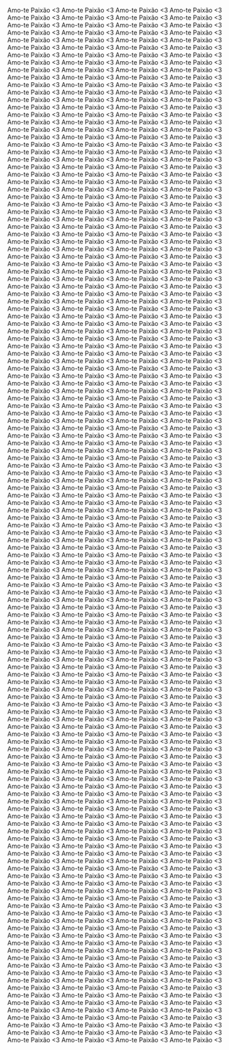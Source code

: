 Amo-te Paixão <3
Amo-te Paixão <3
Amo-te Paixão <3
Amo-te Paixão <3
Amo-te Paixão <3
Amo-te Paixão <3
Amo-te Paixão <3
Amo-te Paixão <3
Amo-te Paixão <3
Amo-te Paixão <3
Amo-te Paixão <3
Amo-te Paixão <3
Amo-te Paixão <3
Amo-te Paixão <3
Amo-te Paixão <3
Amo-te Paixão <3
Amo-te Paixão <3
Amo-te Paixão <3
Amo-te Paixão <3
Amo-te Paixão <3
Amo-te Paixão <3
Amo-te Paixão <3
Amo-te Paixão <3
Amo-te Paixão <3
Amo-te Paixão <3
Amo-te Paixão <3
Amo-te Paixão <3
Amo-te Paixão <3
Amo-te Paixão <3
Amo-te Paixão <3
Amo-te Paixão <3
Amo-te Paixão <3
Amo-te Paixão <3
Amo-te Paixão <3
Amo-te Paixão <3
Amo-te Paixão <3
Amo-te Paixão <3
Amo-te Paixão <3
Amo-te Paixão <3
Amo-te Paixão <3
Amo-te Paixão <3
Amo-te Paixão <3
Amo-te Paixão <3
Amo-te Paixão <3
Amo-te Paixão <3
Amo-te Paixão <3
Amo-te Paixão <3
Amo-te Paixão <3
Amo-te Paixão <3
Amo-te Paixão <3
Amo-te Paixão <3
Amo-te Paixão <3
Amo-te Paixão <3
Amo-te Paixão <3
Amo-te Paixão <3
Amo-te Paixão <3
Amo-te Paixão <3
Amo-te Paixão <3
Amo-te Paixão <3
Amo-te Paixão <3
Amo-te Paixão <3
Amo-te Paixão <3
Amo-te Paixão <3
Amo-te Paixão <3
Amo-te Paixão <3
Amo-te Paixão <3
Amo-te Paixão <3
Amo-te Paixão <3
Amo-te Paixão <3
Amo-te Paixão <3
Amo-te Paixão <3
Amo-te Paixão <3
Amo-te Paixão <3
Amo-te Paixão <3
Amo-te Paixão <3
Amo-te Paixão <3
Amo-te Paixão <3
Amo-te Paixão <3
Amo-te Paixão <3
Amo-te Paixão <3
Amo-te Paixão <3
Amo-te Paixão <3
Amo-te Paixão <3
Amo-te Paixão <3
Amo-te Paixão <3
Amo-te Paixão <3
Amo-te Paixão <3
Amo-te Paixão <3
Amo-te Paixão <3
Amo-te Paixão <3
Amo-te Paixão <3
Amo-te Paixão <3
Amo-te Paixão <3
Amo-te Paixão <3
Amo-te Paixão <3
Amo-te Paixão <3
Amo-te Paixão <3
Amo-te Paixão <3
Amo-te Paixão <3
Amo-te Paixão <3
Amo-te Paixão <3
Amo-te Paixão <3
Amo-te Paixão <3
Amo-te Paixão <3
Amo-te Paixão <3
Amo-te Paixão <3
Amo-te Paixão <3
Amo-te Paixão <3
Amo-te Paixão <3
Amo-te Paixão <3
Amo-te Paixão <3
Amo-te Paixão <3
Amo-te Paixão <3
Amo-te Paixão <3
Amo-te Paixão <3
Amo-te Paixão <3
Amo-te Paixão <3
Amo-te Paixão <3
Amo-te Paixão <3
Amo-te Paixão <3
Amo-te Paixão <3
Amo-te Paixão <3
Amo-te Paixão <3
Amo-te Paixão <3
Amo-te Paixão <3
Amo-te Paixão <3
Amo-te Paixão <3
Amo-te Paixão <3
Amo-te Paixão <3
Amo-te Paixão <3
Amo-te Paixão <3
Amo-te Paixão <3
Amo-te Paixão <3
Amo-te Paixão <3
Amo-te Paixão <3
Amo-te Paixão <3
Amo-te Paixão <3
Amo-te Paixão <3
Amo-te Paixão <3
Amo-te Paixão <3
Amo-te Paixão <3
Amo-te Paixão <3
Amo-te Paixão <3
Amo-te Paixão <3
Amo-te Paixão <3
Amo-te Paixão <3
Amo-te Paixão <3
Amo-te Paixão <3
Amo-te Paixão <3
Amo-te Paixão <3
Amo-te Paixão <3
Amo-te Paixão <3
Amo-te Paixão <3
Amo-te Paixão <3
Amo-te Paixão <3
Amo-te Paixão <3
Amo-te Paixão <3
Amo-te Paixão <3
Amo-te Paixão <3
Amo-te Paixão <3
Amo-te Paixão <3
Amo-te Paixão <3
Amo-te Paixão <3
Amo-te Paixão <3
Amo-te Paixão <3
Amo-te Paixão <3
Amo-te Paixão <3
Amo-te Paixão <3
Amo-te Paixão <3
Amo-te Paixão <3
Amo-te Paixão <3
Amo-te Paixão <3
Amo-te Paixão <3
Amo-te Paixão <3
Amo-te Paixão <3
Amo-te Paixão <3
Amo-te Paixão <3
Amo-te Paixão <3
Amo-te Paixão <3
Amo-te Paixão <3
Amo-te Paixão <3
Amo-te Paixão <3
Amo-te Paixão <3
Amo-te Paixão <3
Amo-te Paixão <3
Amo-te Paixão <3
Amo-te Paixão <3
Amo-te Paixão <3
Amo-te Paixão <3
Amo-te Paixão <3
Amo-te Paixão <3
Amo-te Paixão <3
Amo-te Paixão <3
Amo-te Paixão <3
Amo-te Paixão <3
Amo-te Paixão <3
Amo-te Paixão <3
Amo-te Paixão <3
Amo-te Paixão <3
Amo-te Paixão <3
Amo-te Paixão <3
Amo-te Paixão <3
Amo-te Paixão <3
Amo-te Paixão <3
Amo-te Paixão <3
Amo-te Paixão <3
Amo-te Paixão <3
Amo-te Paixão <3
Amo-te Paixão <3
Amo-te Paixão <3
Amo-te Paixão <3
Amo-te Paixão <3
Amo-te Paixão <3
Amo-te Paixão <3
Amo-te Paixão <3
Amo-te Paixão <3
Amo-te Paixão <3
Amo-te Paixão <3
Amo-te Paixão <3
Amo-te Paixão <3
Amo-te Paixão <3
Amo-te Paixão <3
Amo-te Paixão <3
Amo-te Paixão <3
Amo-te Paixão <3
Amo-te Paixão <3
Amo-te Paixão <3
Amo-te Paixão <3
Amo-te Paixão <3
Amo-te Paixão <3
Amo-te Paixão <3
Amo-te Paixão <3
Amo-te Paixão <3
Amo-te Paixão <3
Amo-te Paixão <3
Amo-te Paixão <3
Amo-te Paixão <3
Amo-te Paixão <3
Amo-te Paixão <3
Amo-te Paixão <3
Amo-te Paixão <3
Amo-te Paixão <3
Amo-te Paixão <3
Amo-te Paixão <3
Amo-te Paixão <3
Amo-te Paixão <3
Amo-te Paixão <3
Amo-te Paixão <3
Amo-te Paixão <3
Amo-te Paixão <3
Amo-te Paixão <3
Amo-te Paixão <3
Amo-te Paixão <3
Amo-te Paixão <3
Amo-te Paixão <3
Amo-te Paixão <3
Amo-te Paixão <3
Amo-te Paixão <3
Amo-te Paixão <3
Amo-te Paixão <3
Amo-te Paixão <3
Amo-te Paixão <3
Amo-te Paixão <3
Amo-te Paixão <3
Amo-te Paixão <3
Amo-te Paixão <3
Amo-te Paixão <3
Amo-te Paixão <3
Amo-te Paixão <3
Amo-te Paixão <3
Amo-te Paixão <3
Amo-te Paixão <3
Amo-te Paixão <3
Amo-te Paixão <3
Amo-te Paixão <3
Amo-te Paixão <3
Amo-te Paixão <3
Amo-te Paixão <3
Amo-te Paixão <3
Amo-te Paixão <3
Amo-te Paixão <3
Amo-te Paixão <3
Amo-te Paixão <3
Amo-te Paixão <3
Amo-te Paixão <3
Amo-te Paixão <3
Amo-te Paixão <3
Amo-te Paixão <3
Amo-te Paixão <3
Amo-te Paixão <3
Amo-te Paixão <3
Amo-te Paixão <3
Amo-te Paixão <3
Amo-te Paixão <3
Amo-te Paixão <3
Amo-te Paixão <3
Amo-te Paixão <3
Amo-te Paixão <3
Amo-te Paixão <3
Amo-te Paixão <3
Amo-te Paixão <3
Amo-te Paixão <3
Amo-te Paixão <3
Amo-te Paixão <3
Amo-te Paixão <3
Amo-te Paixão <3
Amo-te Paixão <3
Amo-te Paixão <3
Amo-te Paixão <3
Amo-te Paixão <3
Amo-te Paixão <3
Amo-te Paixão <3
Amo-te Paixão <3
Amo-te Paixão <3
Amo-te Paixão <3
Amo-te Paixão <3
Amo-te Paixão <3
Amo-te Paixão <3
Amo-te Paixão <3
Amo-te Paixão <3
Amo-te Paixão <3
Amo-te Paixão <3
Amo-te Paixão <3
Amo-te Paixão <3
Amo-te Paixão <3
Amo-te Paixão <3
Amo-te Paixão <3
Amo-te Paixão <3
Amo-te Paixão <3
Amo-te Paixão <3
Amo-te Paixão <3
Amo-te Paixão <3
Amo-te Paixão <3
Amo-te Paixão <3
Amo-te Paixão <3
Amo-te Paixão <3
Amo-te Paixão <3
Amo-te Paixão <3
Amo-te Paixão <3
Amo-te Paixão <3
Amo-te Paixão <3
Amo-te Paixão <3
Amo-te Paixão <3
Amo-te Paixão <3
Amo-te Paixão <3
Amo-te Paixão <3
Amo-te Paixão <3
Amo-te Paixão <3
Amo-te Paixão <3
Amo-te Paixão <3
Amo-te Paixão <3
Amo-te Paixão <3
Amo-te Paixão <3
Amo-te Paixão <3
Amo-te Paixão <3
Amo-te Paixão <3
Amo-te Paixão <3
Amo-te Paixão <3
Amo-te Paixão <3
Amo-te Paixão <3
Amo-te Paixão <3
Amo-te Paixão <3
Amo-te Paixão <3
Amo-te Paixão <3
Amo-te Paixão <3
Amo-te Paixão <3
Amo-te Paixão <3
Amo-te Paixão <3
Amo-te Paixão <3
Amo-te Paixão <3
Amo-te Paixão <3
Amo-te Paixão <3
Amo-te Paixão <3
Amo-te Paixão <3
Amo-te Paixão <3
Amo-te Paixão <3
Amo-te Paixão <3
Amo-te Paixão <3
Amo-te Paixão <3
Amo-te Paixão <3
Amo-te Paixão <3
Amo-te Paixão <3
Amo-te Paixão <3
Amo-te Paixão <3
Amo-te Paixão <3
Amo-te Paixão <3
Amo-te Paixão <3
Amo-te Paixão <3
Amo-te Paixão <3
Amo-te Paixão <3
Amo-te Paixão <3
Amo-te Paixão <3
Amo-te Paixão <3
Amo-te Paixão <3
Amo-te Paixão <3
Amo-te Paixão <3
Amo-te Paixão <3
Amo-te Paixão <3
Amo-te Paixão <3
Amo-te Paixão <3
Amo-te Paixão <3
Amo-te Paixão <3
Amo-te Paixão <3
Amo-te Paixão <3
Amo-te Paixão <3
Amo-te Paixão <3
Amo-te Paixão <3
Amo-te Paixão <3
Amo-te Paixão <3
Amo-te Paixão <3
Amo-te Paixão <3
Amo-te Paixão <3
Amo-te Paixão <3
Amo-te Paixão <3
Amo-te Paixão <3
Amo-te Paixão <3
Amo-te Paixão <3
Amo-te Paixão <3
Amo-te Paixão <3
Amo-te Paixão <3
Amo-te Paixão <3
Amo-te Paixão <3
Amo-te Paixão <3
Amo-te Paixão <3
Amo-te Paixão <3
Amo-te Paixão <3
Amo-te Paixão <3
Amo-te Paixão <3
Amo-te Paixão <3
Amo-te Paixão <3
Amo-te Paixão <3
Amo-te Paixão <3
Amo-te Paixão <3
Amo-te Paixão <3
Amo-te Paixão <3
Amo-te Paixão <3
Amo-te Paixão <3
Amo-te Paixão <3
Amo-te Paixão <3
Amo-te Paixão <3
Amo-te Paixão <3
Amo-te Paixão <3
Amo-te Paixão <3
Amo-te Paixão <3
Amo-te Paixão <3
Amo-te Paixão <3
Amo-te Paixão <3
Amo-te Paixão <3
Amo-te Paixão <3
Amo-te Paixão <3
Amo-te Paixão <3
Amo-te Paixão <3
Amo-te Paixão <3
Amo-te Paixão <3
Amo-te Paixão <3
Amo-te Paixão <3
Amo-te Paixão <3
Amo-te Paixão <3
Amo-te Paixão <3
Amo-te Paixão <3
Amo-te Paixão <3
Amo-te Paixão <3
Amo-te Paixão <3
Amo-te Paixão <3
Amo-te Paixão <3
Amo-te Paixão <3
Amo-te Paixão <3
Amo-te Paixão <3
Amo-te Paixão <3
Amo-te Paixão <3
Amo-te Paixão <3
Amo-te Paixão <3
Amo-te Paixão <3
Amo-te Paixão <3
Amo-te Paixão <3
Amo-te Paixão <3
Amo-te Paixão <3
Amo-te Paixão <3
Amo-te Paixão <3
Amo-te Paixão <3
Amo-te Paixão <3
Amo-te Paixão <3
Amo-te Paixão <3
Amo-te Paixão <3
Amo-te Paixão <3
Amo-te Paixão <3
Amo-te Paixão <3
Amo-te Paixão <3
Amo-te Paixão <3
Amo-te Paixão <3
Amo-te Paixão <3
Amo-te Paixão <3
Amo-te Paixão <3
Amo-te Paixão <3
Amo-te Paixão <3
Amo-te Paixão <3
Amo-te Paixão <3
Amo-te Paixão <3
Amo-te Paixão <3
Amo-te Paixão <3
Amo-te Paixão <3
Amo-te Paixão <3
Amo-te Paixão <3
Amo-te Paixão <3
Amo-te Paixão <3
Amo-te Paixão <3
Amo-te Paixão <3
Amo-te Paixão <3
Amo-te Paixão <3
Amo-te Paixão <3
Amo-te Paixão <3
Amo-te Paixão <3
Amo-te Paixão <3
Amo-te Paixão <3
Amo-te Paixão <3
Amo-te Paixão <3
Amo-te Paixão <3
Amo-te Paixão <3
Amo-te Paixão <3
Amo-te Paixão <3
Amo-te Paixão <3
Amo-te Paixão <3
Amo-te Paixão <3
Amo-te Paixão <3
Amo-te Paixão <3
Amo-te Paixão <3
Amo-te Paixão <3
Amo-te Paixão <3
Amo-te Paixão <3
Amo-te Paixão <3
Amo-te Paixão <3
Amo-te Paixão <3
Amo-te Paixão <3
Amo-te Paixão <3
Amo-te Paixão <3
Amo-te Paixão <3
Amo-te Paixão <3
Amo-te Paixão <3
Amo-te Paixão <3
Amo-te Paixão <3
Amo-te Paixão <3
Amo-te Paixão <3
Amo-te Paixão <3
Amo-te Paixão <3
Amo-te Paixão <3
Amo-te Paixão <3
Amo-te Paixão <3
Amo-te Paixão <3
Amo-te Paixão <3
Amo-te Paixão <3
Amo-te Paixão <3
Amo-te Paixão <3
Amo-te Paixão <3
Amo-te Paixão <3
Amo-te Paixão <3
Amo-te Paixão <3
